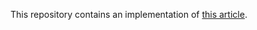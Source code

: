 This repository contains an implementation of [this article](https://roundwide.com/ja/detect-overlap-without-rigidbody/).